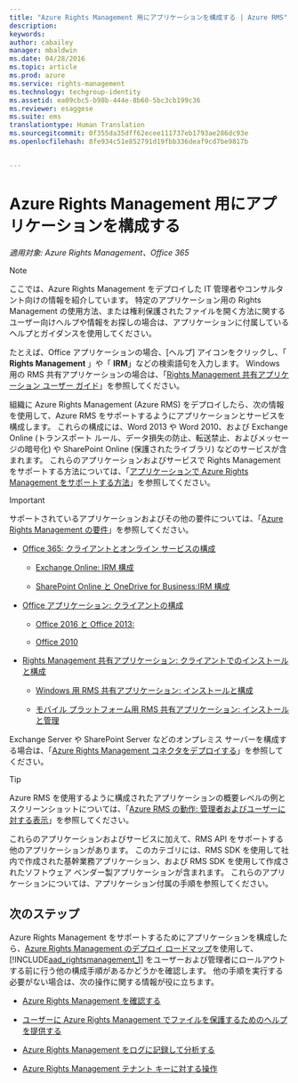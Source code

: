 ```yaml
---
title: "Azure Rights Management 用にアプリケーションを構成する | Azure RMS"
description: 
keywords: 
author: cabailey
manager: mbaldwin
ms.date: 04/28/2016
ms.topic: article
ms.prod: azure
ms.service: rights-management
ms.technology: techgroup-identity
ms.assetid: ea09cbc5-b98b-444e-8b60-5bc3cb199c36
ms.reviewer: esaggese
ms.suite: ems
translationtype: Human Translation
ms.sourcegitcommit: 0f355da35dff62ecee111737eb1793ae286dc93e
ms.openlocfilehash: 8fe934c51e852791d19fbb336deaf9cd7be9817b


---
```


# Azure Rights Management 用にアプリケーションを構成する

*適用対象: Azure Rights Management、Office 365*

> [!NOTE]
> ここでは、Azure Rights Management をデプロイした IT 管理者やコンサルタント向けの情報を紹介しています。 特定のアプリケーション用の Rights Management の使用方法、または権利保護されたファイルを開く方法に関するユーザー向けヘルプや情報をお探しの場合は、アプリケーションに付属しているヘルプとガイダンスを使用してください。
>
> たとえば、Office アプリケーションの場合、[ヘルプ] アイコンをクリックし、「 **Rights Management** 」や「 **IRM**」などの検索語句を入力します。 Windows 用の RMS 共有アプリケーションの場合は、「[Rights Management 共有アプリケーション ユーザー ガイド](../rms-client/sharing-app-user-guide.md)」を参照してください。

組織に Azure Rights Management (Azure RMS) をデプロイしたら、次の情報を使用して、Azure RMS をサポートするようにアプリケーションとサービスを構成します。 これらの構成には、Word 2013 や Word 2010、および Exchange Online (トランスポート ルール、データ損失の防止、転送禁止、およびメッセージの暗号化) や SharePoint Online (保護されたライブラリ) などのサービスが含まれます。 これらのアプリケーションおよびサービスで Rights Management をサポートする方法については、「[アプリケーションで Azure Rights Management をサポートする方法](../understand-explore/applications-support.md)」を参照してください。

> [!IMPORTANT]
> サポートされているアプリケーションおよびその他の要件については、「[Azure Rights Management の要件](../get-started/requirements-azure-rms.md)」を参照してください。

-   [Office 365: クライアントとオンライン サービスの構成](configure-office365.md)

    -   [Exchange Online: IRM 構成](configure-office365.md#exchange-online-irm-configuration)

    -   [SharePoint Online と OneDrive for Business:IRM 構成](configure-office365.md#sharepoint-online-and-onedrive-for-business-irm-configuration)

- [Office アプリケーション: クライアントの構成](configure-office-apps.md)

    -   [Office 2016 と Office 2013:](configure-office-apps.md#office-2016-and-office-2013)

    -   [Office 2010](configure-office-apps.md#office-2010)

-   [Rights Management 共有アプリケーション: クライアントでのインストールと構成](configure-sharing-app.md)

    -   [Windows 用 RMS 共有アプリケーション: インストールと構成](configure-sharing-app.md#the-rms-sharing-application-for-windows-installation-and-configuration)

    -   [モバイル プラットフォーム用 RMS 共有アプリケーション: インストールと管理](configure-sharing-app.md#the-rms-sharing-application-for-mobile-platforms-installation-and-management)


Exchange Server や SharePoint Server などのオンプレミス サーバーを構成する場合は、「[Azure Rights Management コネクタをデプロイする](deploy-rms-connector.md)」を参照してください。

> [!TIP]
> Azure RMS を使用するように構成されたアプリケーションの概要レベルの例とスクリーンショットについては、「[Azure RMS の動作: 管理者およびユーザーに対する表示](../understand-explore/what-admins-users-see.md)」を参照してください。


これらのアプリケーションおよびサービスに加えて、RMS API をサポートする他のアプリケーションがあります。 このカテゴリには、RMS SDK を使用して社内で作成された基幹業務アプリケーション、および RMS SDK を使用して作成されたソフトウェア ベンダー製アプリケーションが含まれます。 これらのアプリケーションについては、アプリケーション付属の手順を参照してください。

## 次のステップ
Azure Rights Management をサポートするためにアプリケーションを構成したら、[Azure Rights Management のデプロイ ロードマップ](../plan-design/deployment-roadmap.md)を使用して、[!INCLUDE[aad_rightsmanagement_1](../includes/aad_rightsmanagement_1_md.md)] をユーザーおよび管理者にロールアウトする前に行う他の構成手順があるかどうかを確認します。 他の手順を実行する必要がない場合は、次の操作に関する情報が役に立ちます。

- [Azure Rights Management を確認する](verify.md)

- [ユーザーに Azure Rights Management でファイルを保護するためのヘルプを提供する](help-users.md)

- [Azure Rights Management をログに記録して分析する](log-analyze-usage.md)

- [Azure Rights Management テナント キーに対する操作](operations-tenant-key.md)





<!--HONumber=Jun16_HO4-->


